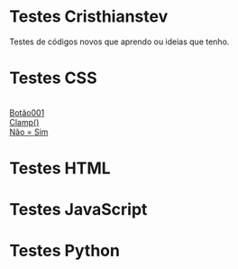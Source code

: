 # Testes Cristhianstev
 Testes de códigos novos que aprendo ou ideias que tenho.
# Testes CSS
<br>
<a href="css/botao/index.html">Botão001</a>
<br>
<a href="css/clamp/index.html">Clamp()</a>
<br>
<a href="css/nao=sim/index.html">Não = Sim</a>
<br>

# Testes HTML
# Testes JavaScript
# Testes Python